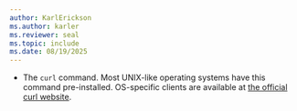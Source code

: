 ```yaml
---
author: KarlErickson
ms.author: karler
ms.reviewer: seal
ms.topic: include
ms.date: 08/19/2025
---
```


- The `curl` command.  Most UNIX-like operating systems have this command pre-installed.  OS-specific clients are available at [the official curl website](https://curl.haxx.se/).
